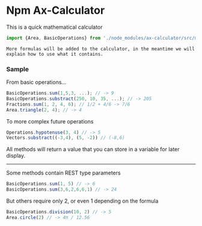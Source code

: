 # Npm Ax-Calculator
This is a quick mathematical calculator

```js
import {Area, BasicOperations} from './node_modules/ax-calculator/src/main.js'
```

`More formulas will be added to the calculator, in the meantime we will explain how to use what it contains.`

### Sample
From basic operations...

```js
BasicOperations.sum(1,5,3, ...); // -> 9
BasicOperations.substract(250, 10, 35, ...); // -> 205
Fractions.sum(1, 2, 4, 6); // 1/2 + 4/6 -> 7/6
Area.triangle(2, 4); // -> 4
```

To more complex future operations
```js
Operations.hypotenuse(3, 4) // -> 5
Vectors.substract((-3,4), (5, -2)) // (-8,6)
```

All methods will return a value that you can store in a variable for later display.
<hr></hr>

Some methods contain REST type parameters

```js
BasicOperations.sum(1, 5) // -> 6
BasicOperations.sum(3,6,2,6,6,1) // -> 24
```

But others require only 2, or even 1 depending on the formula
```js
BasicOperations.division(10, 2) // -> 5
Area.circle(2) // -> 4π / 12.56
```